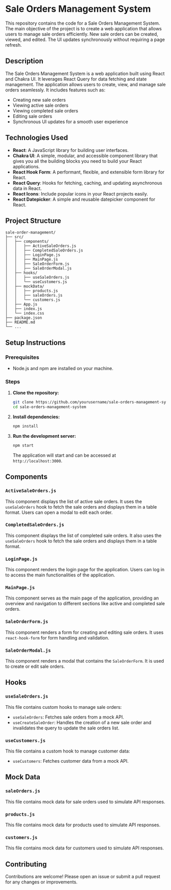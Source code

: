 # Sale Orders Management System

This repository contains the code for a Sale Orders Management System. The main objective of the project is to create a web application that allows users to manage sale orders efficiently. New sale orders can be created, viewed, and edited. The UI updates synchronously without requiring a page refresh.

## Description

The Sale Orders Management System is a web application built using React and Chakra UI. It leverages React Query for data fetching and state management. The application allows users to create, view, and manage sale orders seamlessly. It includes features such as:

- Creating new sale orders
- Viewing active sale orders
- Viewing completed sale orders
- Editing sale orders
- Synchronous UI updates for a smooth user experience

## Technologies Used

- **React**: A JavaScript library for building user interfaces.
- **Chakra UI**: A simple, modular, and accessible component library that gives you all the building blocks you need to build your React applications.
- **React Hook Form**: A performant, flexible, and extensible form library for React.
- **React Query**: Hooks for fetching, caching, and updating asynchronous data in React.
- **React Icons**: Include popular icons in your React projects easily.
- **React Datepicker**: A simple and reusable datepicker component for React.

## Project Structure

```
sale-order-management/
├── src/
│   ├── components/
│   │   ├── ActiveSaleOrders.js
│   │   ├── CompletedSaleOrders.js
│   │   ├── LoginPage.js
│   │   ├── MainPage.js
│   │   ├── SaleOrderForm.js
│   │   ├── SaleOrderModal.js
│   ├── hooks/
│   │   ├── useSaleOrders.js
│   │   └── useCustomers.js
│   ├── mockData/
│   │   ├── products.js
│   │   ├── saleOrders.js
│   │   └── customers.js
│   ├── App.js
│   ├── index.js
│   └── index.css
├── package.json
├── README.md
└── ...
```

## Setup Instructions

### Prerequisites

- Node.js and npm are installed on your machine.

### Steps

1. **Clone the repository:**

   ```bash
   git clone https://github.com/yourusername/sale-orders-management-system.git
   cd sale-orders-management-system
   ```

2. **Install dependencies:**

   ```bash
   npm install
   ```

3. **Run the development server:**

   ```bash
   npm start
   ```

   The application will start and can be accessed at `http://localhost:3000`.

## Components

### `ActiveSaleOrders.js`

This component displays the list of active sale orders. It uses the `useSaleOrders` hook to fetch the sale orders and displays them in a table format. Users can open a modal to edit each order.

### `CompletedSaleOrders.js`

This component displays the list of completed sale orders. It also uses the `useSaleOrders` hook to fetch the sale orders and displays them in a table format.

### `LoginPage.js`

This component renders the login page for the application. Users can log in to access the main functionalities of the application.

### `MainPage.js`

This component serves as the main page of the application, providing an overview and navigation to different sections like active and completed sale orders.

### `SaleOrderForm.js`

This component renders a form for creating and editing sale orders. It uses `react-hook-form` for form handling and validation.

### `SaleOrderModal.js`

This component renders a modal that contains the `SaleOrderForm`. It is used to create or edit sale orders.

## Hooks

### `useSaleOrders.js`

This file contains custom hooks to manage sale orders:

- `useSaleOrders`: Fetches sale orders from a mock API.
- `useCreateSaleOrder`: Handles the creation of a new sale order and invalidates the query to update the sale orders list.

### `useCustomers.js`

This file contains a custom hook to manage customer data:

- `useCustomers`: Fetches customer data from a mock API.

## Mock Data

### `saleOrders.js`

This file contains mock data for sale orders used to simulate API responses.

### `products.js`

This file contains mock data for products used to simulate API responses.

### `customers.js`

This file contains mock data for customers used to simulate API responses.

## Contributing

Contributions are welcome! Please open an issue or submit a pull request for any changes or improvements.
